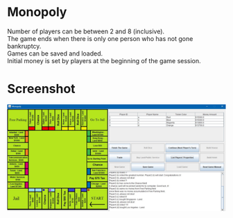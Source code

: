 # Monopoly
 Number of players can be between 2 and 8 (inclusive).  
 The game ends when there is only one person who has not gone bankruptcy.  
 Games can be saved and loaded.  
 Initial money is set by players at the beginning of the game session.  

# Screenshot
 ![Screenshot](https://raw.githubusercontent.com/ender-s/Monopoly/main/ss.jpg)
